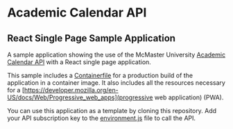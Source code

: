 # Academic Calendar API
## React Single Page Sample Application
A sample application showing the use of the McMaster University 
[Academic Calendar API](https://developer.api.mcmaster.ca/api-details#api=academic-calendar-v1-v2)
with a React single page application.

This sample includes a [Containerfile](Containerfile) for a production build of the
application in a container image.  It also includes all the resources necessary for
a [https://developer.mozilla.org/en-US/docs/Web/Progressive_web_apps](progressive web application)
(PWA).

You can use this application as a template by cloning this repository.  Add your API 
subscription key to the [environment.js](public/environment.js) file to call the API.
